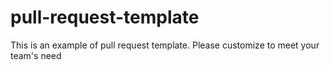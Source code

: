 # pull-request-template

This is an example of pull request template. Please customize to meet your team's need
